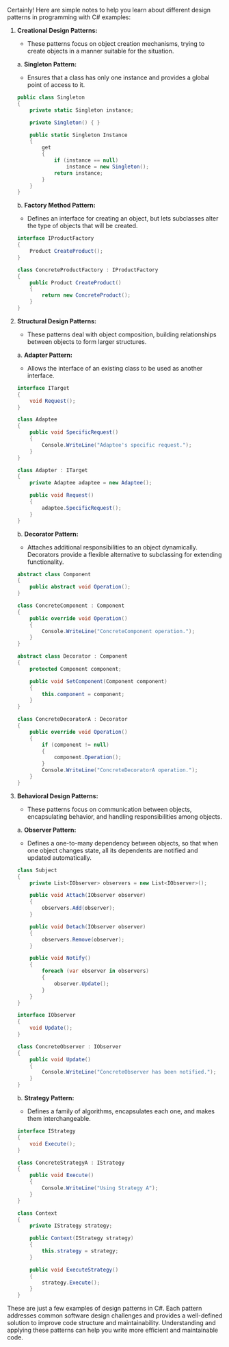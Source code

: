 Certainly! Here are simple notes to help you learn about different design patterns in programming with C# examples:

1. **Creational Design Patterns:**
   - These patterns focus on object creation mechanisms, trying to create objects in a manner suitable for the situation.

   a. **Singleton Pattern:**
      - Ensures that a class has only one instance and provides a global point of access to it.

   ```csharp
   public class Singleton
   {
       private static Singleton instance;

       private Singleton() { }

       public static Singleton Instance
       {
           get
           {
               if (instance == null)
                   instance = new Singleton();
               return instance;
           }
       }
   }
   ```

   b. **Factory Method Pattern:**
      - Defines an interface for creating an object, but lets subclasses alter the type of objects that will be created.

   ```csharp
   interface IProductFactory
   {
       Product CreateProduct();
   }

   class ConcreteProductFactory : IProductFactory
   {
       public Product CreateProduct()
       {
           return new ConcreteProduct();
       }
   }
   ```

2. **Structural Design Patterns:**
   - These patterns deal with object composition, building relationships between objects to form larger structures.

   a. **Adapter Pattern:**
      - Allows the interface of an existing class to be used as another interface.

   ```csharp
   interface ITarget
   {
       void Request();
   }

   class Adaptee
   {
       public void SpecificRequest()
       {
           Console.WriteLine("Adaptee's specific request.");
       }
   }

   class Adapter : ITarget
   {
       private Adaptee adaptee = new Adaptee();

       public void Request()
       {
           adaptee.SpecificRequest();
       }
   }
   ```

   b. **Decorator Pattern:**
      - Attaches additional responsibilities to an object dynamically. Decorators provide a flexible alternative to subclassing for extending functionality.

   ```csharp
   abstract class Component
   {
       public abstract void Operation();
   }

   class ConcreteComponent : Component
   {
       public override void Operation()
       {
           Console.WriteLine("ConcreteComponent operation.");
       }
   }

   abstract class Decorator : Component
   {
       protected Component component;

       public void SetComponent(Component component)
       {
           this.component = component;
       }
   }

   class ConcreteDecoratorA : Decorator
   {
       public override void Operation()
       {
           if (component != null)
           {
               component.Operation();
           }
           Console.WriteLine("ConcreteDecoratorA operation.");
       }
   }
   ```

3. **Behavioral Design Patterns:**
   - These patterns focus on communication between objects, encapsulating behavior, and handling responsibilities among objects.

   a. **Observer Pattern:**
      - Defines a one-to-many dependency between objects, so that when one object changes state, all its dependents are notified and updated automatically.

   ```csharp
   class Subject
   {
       private List<IObserver> observers = new List<IObserver>();

       public void Attach(IObserver observer)
       {
           observers.Add(observer);
       }

       public void Detach(IObserver observer)
       {
           observers.Remove(observer);
       }

       public void Notify()
       {
           foreach (var observer in observers)
           {
               observer.Update();
           }
       }
   }

   interface IObserver
   {
       void Update();
   }

   class ConcreteObserver : IObserver
   {
       public void Update()
       {
           Console.WriteLine("ConcreteObserver has been notified.");
       }
   }
   ```

   b. **Strategy Pattern:**
      - Defines a family of algorithms, encapsulates each one, and makes them interchangeable.

   ```csharp
   interface IStrategy
   {
       void Execute();
   }

   class ConcreteStrategyA : IStrategy
   {
       public void Execute()
       {
           Console.WriteLine("Using Strategy A");
       }
   }

   class Context
   {
       private IStrategy strategy;

       public Context(IStrategy strategy)
       {
           this.strategy = strategy;
       }

       public void ExecuteStrategy()
       {
           strategy.Execute();
       }
   }
   ```

These are just a few examples of design patterns in C#. Each pattern addresses common software design challenges and provides a well-defined solution to improve code structure and maintainability. Understanding and applying these patterns can help you write more efficient and maintainable code.